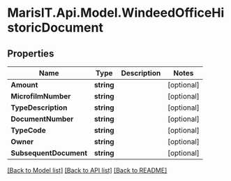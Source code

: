 
# MarisIT.Api.Model.WindeedOfficeHistoricDocument

## Properties

Name | Type | Description | Notes
------------ | ------------- | ------------- | -------------
**Amount** | **string** |  | [optional] 
**MicrofilmNumber** | **string** |  | [optional] 
**TypeDescription** | **string** |  | [optional] 
**DocumentNumber** | **string** |  | [optional] 
**TypeCode** | **string** |  | [optional] 
**Owner** | **string** |  | [optional] 
**SubsequentDocument** | **string** |  | [optional] 

[[Back to Model list]](../README.md#documentation-for-models)
[[Back to API list]](../README.md#documentation-for-api-endpoints)
[[Back to README]](../README.md)

